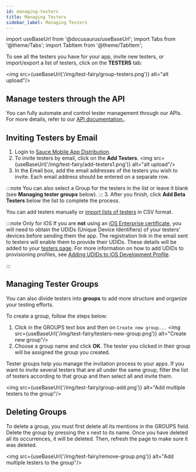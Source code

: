 ```yaml
---
id: managing-testers
title: Managing Testers
sidebar_label: Managing Testers
---
```


import useBaseUrl from '@docusaurus/useBaseUrl';
import Tabs from '@theme/Tabs';
import TabItem from '@theme/TabItem';

To see all the testers you have for your app, invite new testers, or import/export a list of testers, click on the **TESTERS** tab:

<img src={useBaseUrl('/img/test-fairy/group-testers.png')} alt="alt upload"/>

## Manage testers through the API
You can fully automate and control tester management through our APIs. For more details, refer to our [API documentation.](/testfairy/api-reference/rest-api/#testers).

## Inviting Testers by Email

1. Login to [Sauce Mobile App Distribution](https://app.testfairy.com/).
2. To invite testers by email, click on the **Add Testers**.
   <img src={useBaseUrl('/img/test-fairy/add-testers1.png')} alt="alt upload"/>
3. In the Email box, add the email addresses of the testers you wish to invite. Each email address should be entered on a separate row.

:::note
You can also select a Group for the testers in the list or leave it blank (see **Managing tester groups** below).
:::
3. After you finish, click **Add Beta Testers** below the list to complete the process.

You can add testers manually or [import lists of testers](https://app.testfairy.com/testers/import/) in CSV format.

:::note Only for iOS
If you are **not** using an [iOS Enterprise certificate](https://developer.apple.com/programs/enterprise/), you will need to obtain the UDIDs (Unique Device Identifiers) of your testers' devices before sending them the app. The registration link in the email sent to testers will enable them to provide their UDIDs. These details will be added to your [testers page](https://app.testfairy.com/testers).
For more information on how to add UDIDs to provisioning profiles, see [Adding UDIDs to iOS Development Profile](/testfairy/sdk/ios/adding-udids/).

:::


## Managing Tester Groups

You can also divide testers into **groups** to add more structure and organize your testing efforts.

To create a group, follow the steps below:
1. Click in the GROUPS text box and then on `Create new group...`
   <img src={useBaseUrl('/img/test-fairy/testers-new-group.png')} alt="Create new group"/>
2. Choose a group name and click **OK**. The tester you clicked in their group will be assigned the group you created.

Tester groups help you manage the invitation process to your apps. If you want to invite several testers that are all under the same group, filter the list of testers according to that group and then select all and invite them.

<img src={useBaseUrl('/img/test-fairy/group-add.png')} alt="Add multiple testers to the group"/>

## Deleting Groups

To delete a group, you must first delete all its mentions in the GROUPS field. Delete the group by pressing the x next to its name. Once you have deleted all its occurrences, it will be deleted. Then, refresh the page to make sure it was deleted.

<img src={useBaseUrl('/img/test-fairy/remove-group.png')} alt="Add multiple testers to the group"/>

